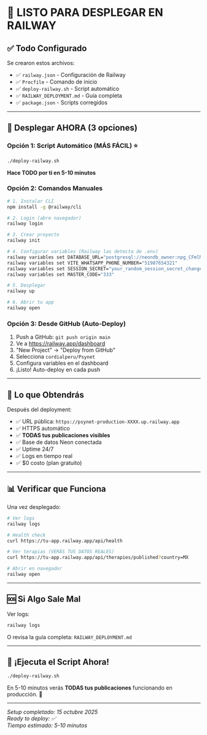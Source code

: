 # 🚀 LISTO PARA DESPLEGAR EN RAILWAY

## ✅ Todo Configurado

Se crearon estos archivos:
- ✅ `railway.json` - Configuración de Railway
- ✅ `Procfile` - Comando de inicio
- ✅ `deploy-railway.sh` - Script automático
- ✅ `RAILWAY_DEPLOYMENT.md` - Guía completa
- ✅ `package.json` - Scripts corregidos

---

## 🎯 Desplegar AHORA (3 opciones)

### Opción 1: Script Automático (MÁS FÁCIL) ⭐
```bash
./deploy-railway.sh
```
**Hace TODO por ti en 5-10 minutos**

### Opción 2: Comandos Manuales
```bash
# 1. Instalar CLI
npm install -g @railway/cli

# 2. Login (abre navegador)
railway login

# 3. Crear proyecto
railway init

# 4. Configurar variables (Railway las detecta de .env)
railway variables set DATABASE_URL="postgresql://neondb_owner:npg_CFmlMPLAz1p0@ep-round-river-adsros8v-pooler.c-2.us-east-1.aws.neon.tech/neondb?sslmode=require"
railway variables set VITE_WHATSAPP_PHONE_NUMBER="51987654321"
railway variables set SESSION_SECRET="your_random_session_secret_change_this_in_production"
railway variables set MASTER_CODE="333"

# 5. Desplegar
railway up

# 6. Abrir tu app
railway open
```

### Opción 3: Desde GitHub (Auto-Deploy)
1. Push a GitHub: `git push origin main`
2. Ve a https://railway.app/dashboard
3. "New Project" → "Deploy from GitHub"
4. Selecciona `cordialperu/Psynet`
5. Configura variables en el dashboard
6. ¡Listo! Auto-deploy en cada push

---

## 🎁 Lo que Obtendrás

Después del deployment:
- ✅ URL pública: `https://psynet-production-XXXX.up.railway.app`
- ✅ HTTPS automático
- ✅ **TODAS tus publicaciones visibles**
- ✅ Base de datos Neon conectada
- ✅ Uptime 24/7
- ✅ Logs en tiempo real
- ✅ $0 costo (plan gratuito)

---

## 📊 Verificar que Funciona

Una vez desplegado:

```bash
# Ver logs
railway logs

# Health check
curl https://tu-app.railway.app/api/health

# Ver terapias (VERÁS TUS DATOS REALES)
curl https://tu-app.railway.app/api/therapies/published?country=MX

# Abrir en navegador
railway open
```

---

## 🆘 Si Algo Sale Mal

Ver logs:
```bash
railway logs
```

O revisa la guía completa: `RAILWAY_DEPLOYMENT.md`

---

## 🎉 ¡Ejecuta el Script Ahora!

```bash
./deploy-railway.sh
```

En 5-10 minutos verás **TODAS tus publicaciones** funcionando en producción. 🚀

---

*Setup completado: 15 octubre 2025*  
*Ready to deploy: ✅*  
*Tiempo estimado: 5-10 minutos*
